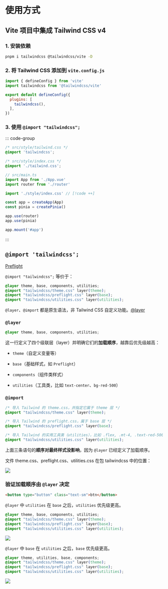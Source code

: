 # 使用方式

## Vite 项目中集成 Tailwind CSS v4

### 1. 安装依赖

```sh
pnpm i tailwindcss @tailwindcss/vite -D
```

### 2. 将 Tailwind CSS 添加到 `vite.config.js`

```js
import { defineConfig } from 'vite'
import tailwindcss from '@tailwindcss/vite'

export default defineConfig({
  plugins: [
    tailwindcss(),
  ],
})
```

### 3. 使用 `@import "tailwindcss";`

::: code-group

```css [tailwind.css]
/* src/style/tailwind.css */
@import 'tailwindcss';
```

```css [index.css]
/* src/style/index.css */
@import './tailwind.css';
```

```ts [main.ts]
// src/main.ts
import App from './App.vue'
import router from './router'

import './style/index.css' // [!code ++]

const app = createApp(App)
const pinia = createPinia()

app.use(router)
app.use(pinia)

app.mount('#app')
```

:::

## `@import 'tailwindcss';`

[Preflight](https://tailwindcss.com/docs/preflight#overview)

`@import "tailwindcss";` 等价于：

```css
@layer theme, base, components, utilities;
@import "tailwindcss/theme.css" layer(theme);
@import "tailwindcss/preflight.css" layer(base);
@import "tailwindcss/utilities.css" layer(utilities);
```

`@layer`、`@import` 都是原生语法，非 Tailwind CSS 自定义功能。[@layer](https://developer.mozilla.org/en-US/docs/Web/CSS/@layer)

### `@layer`

```css
@layer theme, base, components, utilities;
```

这一行定义了四个级联层（layer）并明确它们的**加载顺序**，越靠后优先级越高：

- `theme`（自定义变量等）

- `base`（基础样式，如 `Preflight`）

- `components`（组件类样式）

- `utilities`（工具类，比如 `text-center`、`bg-red-500`）

### `@import`

```css
/* 导入 Tailwind 的 theme.css，并指定它属于 theme 层 */
@import "tailwindcss/theme.css" layer(theme);

/* 导入 Tailwind 的 preflight.css，属于 base 层 */
@import "tailwindcss/preflight.css" layer(base);

/* 导入 Tailwind 的实用工具类（utilities），比如 .flex, .mt-4, .text-red-500 等，归属 utilities 层。 */
@import "tailwindcss/utilities.css" layer(utilities);
```

上面三条语句的**顺序对最终样式没影响**，因为 `@layer` 已经定义了加载顺序。

文件 theme.css、preflight.css、utilities.css 在包 tailwindcss 中的位置：

![](https://image.newarea.site/2025-05-13-19-27-02.png)

### 验证加载顺序由 `@layer` 决定

```html
<button type="button" class="text-sm">btn</button>
```

`@layer` 中 `utilities` 在 `base` 之后，`utilities` 优先级更高。

```css
@layer theme, base, components, utilities;
@import "tailwindcss/theme.css" layer(theme);
@import "tailwindcss/preflight.css" layer(base);
@import "tailwindcss/utilities.css" layer(utilities);
```

![](https://image.newarea.site/2025-05-13-19-57-17.png)

`@layer` 中 `base` 在 `utilities` 之后，`base` 优先级更高。

```css
@layer theme, utilities, base, components;
@import "tailwindcss/theme.css" layer(theme);
@import "tailwindcss/preflight.css" layer(base);
@import "tailwindcss/utilities.css" layer(utilities);
```

![](https://image.newarea.site/2025-05-13-19-58-12.png)
